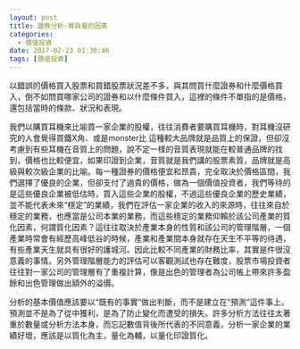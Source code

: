 ```yaml
---
layout: post
title: 證券分析-質與量的因素
categories:
  - 價值投資
date: 2017-02-23 01:30:46
tags: [價值投資]
---
```


以錯誤的價格買入股票和買錯股票狀況差不多，與其問買什麼證券和什麼價格買入，倒不如問買哪家公司的證券和以什麼條件買入，這裡的條件不單指的是價格，還包括當時的條款、狀況和表現。
<!--more-->
我們以購買耳機來比喻買一家企業的股權，往往消費者要購買耳機時，對耳機沒研究的人會覺得買鐵X角、或是monster比 這種較大品牌就是品質上的保證，但卻沒考慮到有些耳機在音質上的問題，說不定一樣的音質表現就能在較普通品牌的找到，價格也比較便宜，如果印證到企業，音質就是我們講的股票素質，品牌就是高級與較次級企業的比喻。每一種證券的價格便宜和昂貴，完全取決於價格區間，我們選擇了優良的企業，但卻支付了過貴的價格，做為一個價值投資者，我們等待的是這些優良企業被低估時，買入這些企業的股權，不過這些優良企業的歷史業績，並不能代表未來“穩定”的業績，我們在評估一家企業的收入的來源時，往往來自於穩定的業務，也應當是公司本業的業務，而這些穩定的業務仰賴於該公司產業的質化因素，何謂質化因素？這往往取決於產業本身的性質和該公司的管理階層，一個產業時常會有經歷高峰低谷的時候，產業和產業間本身就存在天生不平等的待遇，有些產業天生就具有很好的護城河。因此比較不同產業的財務比率，其實是件很沒意義的事情。另外管理階層能力的評估可以客觀測試也存在難度，股票市場投資者往往對一家公司的管理層有了重複計算，像是出色的管理者為公司帳上帶來許多盈餘和出色管理做出額外的溢價。

分析的基本價值應該要以“既有的事實“做出判斷，而不是建立在“預測“這件事上。預測並不是為了從中獲利，是為了防止變化而遭受的損失。許多分析方法往往太著重於數量或分析方法本身，而忘記數值背後所代表的不同意義，分析一家企業的業績好壞，應該是以質化為主，量化為輔，以量化印證質化。
